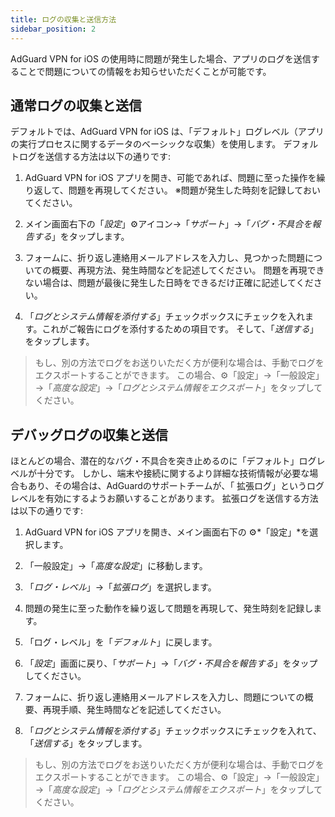 ```yaml
---
title: ログの収集と送信方法
sidebar_position: 2
---
```


AdGuard VPN for iOS の使用時に問題が発生した場合、アプリのログを送信することで問題についての情報をお知らせいただくことが可能です。

## 通常ログの収集と送信

デフォルトでは、AdGuard VPN for iOS は、「デフォルト」ログレベル（アプリの実行プロセスに関するデータのベーシックな収集）を使用します。 デフォルトログを送信する方法は以下の通りです:

1. AdGuard VPN for iOS アプリを開き、可能であれば、問題に至った操作を繰り返して、問題を再現してください。 ※問題が発生した時刻を記録しておいてください。

2. メイン画面右下の「*設定*」⚙アイコン→「*サポート*」→「*バグ・不具合を報告する*」をタップします。

3. フォームに、折り返し連絡用メールアドレスを入力し、見つかった問題についての概要、再現方法、発生時間などを記述してください。 問題を再現できない場合は、問題が最後に発生した日時をできるだけ正確に記述してください。

4. 「*ログとシステム情報を添付する*」チェックボックスにチェックを入れます。これがご報告にログを添付するための項目です。 そして、「*送信する*」をタップします。
> もし、別の方法でログをお送りいただく方が便利な場合は、手動でログをエクスポートすることができます。 この場合、⚙「設定」→「一般設定」→「*高度な設定*」→「*ログとシステム情報をエクスポート*」をタップしてください。

## デバッグログの収集と送信

ほとんどの場合、潜在的なバグ・不具合を突き止めるのに「デフォルト」ログレベルが十分です。 しかし、端末や接続に関するより詳細な技術情報が必要な場合もあり、その場合は、AdGuardのサポートチームが、「 拡張ログ」というログレベルを有効にするようお願いすることがあります。 拡張ログを送信する方法は以下の通りです:

1. AdGuard VPN for iOS アプリを開き、メイン画面右下の ⚙*「設定」*を選択します。

2. 「一般設定」→「*高度な設定*」に移動します。

3. 「*ログ・レベル*」→「*拡張ログ*」を選択します。

4. 問題の発生に至った動作を繰り返して問題を再現して、発生時刻を記録します。

5. 「ログ・レベル」を「*デフォルト*」に戻します。

6. 「*設定*」画面に戻り、「*サポート*」→「*バグ・不具合を報告する*」をタップしてください。

7. フォームに、折り返し連絡用メールアドレスを入力し、問題についての概要、再現手順、発生時間などを記述してください。

8. 「*ログとシステム情報を添付する*」チェックボックスにチェックを入れて、「*送信する*」をタップします。
> もし、別の方法でログをお送りいただく方が便利な場合は、手動でログをエクスポートすることができます。 この場合、⚙「設定」→「一般設定」→「*高度な設定*」→「*ログとシステム情報をエクスポート*」をタップしてください。
